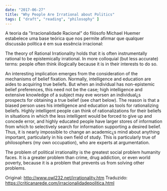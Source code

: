 ```yaml
---
date: "2017-06-27"
title: "Why People Are Irrational about Politics"
tags: [ "draft", "reading", "philosophy" ]
---
```

A teoria da "Irracionalidade Racional" do filósofo Michael Huemer estabelece uma base teórica que nos permite afirmar que qualquer discussão política é em sua essência irracional:

The theory of Rational Irrationality holds that it is often instrumentally rational to be epistemically irrational. In more colloquial (but less accurate) terms: people often think illogically because it is in their interests to do so.

An interesting implication emerges from the consideration of the mechanisms of belief fixation. Normally, intelligence and education are aides to acquiring true beliefs. But when an individual has non-epistemic belief preferences, this need not be the case; high intelligence and extensive knowledge of a subject may eve worsen an individual¿s prospects for obtaining a true belief (see chart below). The reason is that a biased person uses his intelligence and education as tools for rationalizing beliefs. Highly intelligent people can think of rationalizations for their beliefs in situations in which the less intelligent would be forced to give up and concede error, and highly educated people have larger stores of information from which to selectively search for information supporting a desired belief. Thus, it is nearly impossible to change an academic¿s mind about anything important, particularly in his own field of study. This is particularly true of philosophers (my own occupation), who are experts at argumentation.

The problem of political irrationality is the greatest social problem humanity faces. It is a greater problem than crime, drug addiction, or even world poverty, because it is a problem that prevents us from solving other problems.

Original: http://www.owl232.net/irrationality.htm
Traduzido: https://criticanarede.com/irracionalidadepolitica.html 

